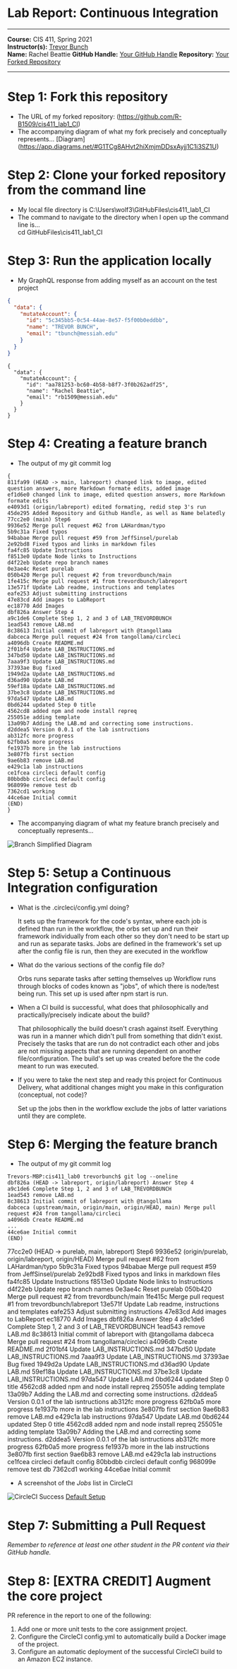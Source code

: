 # Lab Report: Continuous Integration
___
**Course:** CIS 411, Spring 2021  
**Instructor(s):** [Trevor Bunch](https://github.com/trevordbunch)  
**Name:** Rachel Beattie
**GitHub Handle:** [Your GitHub Handle](https://github.com/R-B1509)
**Repository:** [Your Forked Repository](https://github.com/R-B1509/cis411_lab1_CI) 
___

# Step 1: Fork this repository
- The URL of my forked repository: (https://github.com/R-B1509/cis411_lab1_CI)
- The accompanying diagram of what my fork precisely and conceptually represents...
  [Diagram] (https://app.diagrams.net/#G1TCg8AHvt2hiXmjmDDsxAyjj1C1i3SZ1U)
# Step 2: Clone your forked repository from the command line  
- My local file directory is C:\Users\wolf3\GitHubFiles\cis411_lab1_CI
- The command to navigate to the directory when I open up the command line is...<br>
cd GitHubFiles\cis411_lab1_CI

# Step 3: Run the application locally
- My GraphQL response from adding myself as an account on the test project
``` json
{
  "data": {
    "mutateAccount": {
      "id": "5c345bb5-0c54-44ae-8e57-f5f00b0eddbb",
      "name": "TREVOR BUNCH",
      "email": "tbunch@messiah.edu"
    }
  }
}
```

```
{
  "data": {
    "mutateAccount": {
      "id": "aa781253-bc60-4b58-b8f7-3f0b262adf25",
      "name": "Rachel Beattie",
      "email": "rb1509@messiah.edu"
    }
  }
}
```

# Step 4: Creating a feature branch
- The output of my git commit log

```
{ 
811fa99 (HEAD -> main, labreport) changed link to image, edited question answers, more Markdown formate edits, added image
ef1d6e0 changed link to image, edited question answers, more Markdown formate edits
e4093d1 (origin/labreport) edited formating, redid step 3's run
45de295 Added Repository and Github Handle, as well as Name belatedly
77cc2e0 (main) Step6
9936e52 Merge pull request #62 from LAHardman/typo
5b9c31a Fixed typos
94babae Merge pull request #59 from JeffSinsel/purelab
2e92bd8 Fixed typos and links in markdown files
fa4fc85 Update Instructions
f8513e0 Update Node links to Instructions
d4f22eb Update repo branch names
0e3ae4c Reset purelab
050b420 Merge pull request #2 from trevordbunch/main
1fe415c Merge pull request #1 from trevordbunch/labreport
13e571f Update Lab readme, instructions and templates
eafe253 Adjust submitting instructions
47e83cd Add images to LabReport
ec18770 Add Images
dbf826a Answer Step 4
a9c1de6 Complete Step 1, 2 and 3 of LAB_TREVORDBUNCH
1ead543 remove LAB.md
8c38613 Initial commit of labreport with @tangollama
dabceca Merge pull request #24 from tangollama/circleci
a4096db Create README.md
2f01bf4 Update LAB_INSTRUCTIONS.md
347bd50 Update LAB_INSTRUCTIONS.md
7aaa9f3 Update LAB_INSTRUCTIONS.md
37393ae Bug fixed
1949d2a Update LAB_INSTRUCTIONS.md
d36ad90 Update LAB.md
59ef18a Update LAB_INSTRUCTIONS.md
37be3c8 Update LAB_INSTRUCTIONS.md
97da547 Update LAB.md
0bd6244 updated Step 0 title
4562cd8 added npm and node install repreq
255051e adding template
13a09b7 Adding the LAB.md and correcting some instructions.
d2ddea5 Version 0.0.1 of the lab isntructions
ab312fc more progress
62fb0a5 more progress
fe1937b more in the lab instructions
3e807fb first section
9ae6b83 remove LAB.md
e429c1a lab instructions
ce1fcea circleci default config
80bbdbb circleci default config
968099e remove test db
7362cd1 working
44ce6ae Initial commit
(END)
}

```

- The accompanying diagram of what my feature branch precisely and conceptually represents...<br>

 ![Branch Simplified Diagram](https://app.diagrams.net/#G1JtBDoP-EKBdtOal41TmPBIQ5gjORYVXK)

# Step 5: Setup a Continuous Integration configuration
- What is the .circleci/config.yml doing?  
  <p> It sets up the framework for the code's syntax, where each job is defined than run in the workflow, the orbs set up and run their framework individually from each other so they don't need to be start up and run as separate tasks. Jobs are defined in the framework's set up after the config file is run, then they are executed in the workflow
  </p>

- What do the various sections of the config file do?  
  <p> Orbs runs separate tasks after setting themselves up
  Workflow runs through blocks of codes known as "jobs", of which there is node/test being run. This set up is used after npm start is run.
  </p>
- When a CI build is successful, what does that philosophically and practically/precisely indicate about the build?  
  <p> That philosophically the build doesn't crash against itself. Everything was run in a manner which didn't pull from something that didn't exist. Precisely the tasks that are run do not contradict each other and jobs are not missing aspects that are running dependent on another file/configuration. The build's set up was created before the the code meant to run was executed.
  </p>
- If you were to take the next step and ready this project for Continuous Delivery, what additional changes might you make in this configuration (conceptual, not code)?  
  <p> Set up the jobs then in the workflow exclude the jobs of latter variations until they are complete.
  </p>

# Step 6: Merging the feature branch

* The output of my git commit log
```
Trevors-MBP:cis411_lab0 trevorbunch$ git log --oneline
dbf826a (HEAD -> labreport, origin/labreport) Answer Step 4
a9c1de6 Complete Step 1, 2 and 3 of LAB_TREVORDBUNCH
1ead543 remove LAB.md
8c38613 Initial commit of labreport with @tangollama
dabceca (upstream/main, origin/main, origin/HEAD, main) Merge pull request #24 from tangollama/circleci
a4096db Create README.md
...
44ce6ae Initial commit
(END)
```
77cc2e0 (HEAD -> purelab, main, labreport) Step6
9936e52 (origin/purelab, origin/labreport, origin/HEAD) Merge pull request #62 from LAHardman/typo
5b9c31a Fixed typos
94babae Merge pull request #59 from JeffSinsel/purelab
2e92bd8 Fixed typos and links in markdown files
fa4fc85 Update Instructions
f8513e0 Update Node links to Instructions
d4f22eb Update repo branch names
0e3ae4c Reset purelab
050b420 Merge pull request #2 from trevordbunch/main
1fe415c Merge pull request #1 from trevordbunch/labreport
13e571f Update Lab readme, instructions and templates
eafe253 Adjust submitting instructions
47e83cd Add images to LabReport
ec18770 Add Images
dbf826a Answer Step 4
a9c1de6 Complete Step 1, 2 and 3 of LAB_TREVORDBUNCH
1ead543 remove LAB.md
8c38613 Initial commit of labreport with @tangollama
dabceca Merge pull request #24 from tangollama/circleci
a4096db Create README.md
2f01bf4 Update LAB_INSTRUCTIONS.md
347bd50 Update LAB_INSTRUCTIONS.md
7aaa9f3 Update LAB_INSTRUCTIONS.md
37393ae Bug fixed
1949d2a Update LAB_INSTRUCTIONS.md
d36ad90 Update LAB.md
59ef18a Update LAB_INSTRUCTIONS.md
37be3c8 Update LAB_INSTRUCTIONS.md
97da547 Update LAB.md
0bd6244 updated Step 0 title
4562cd8 added npm and node install repreq
255051e adding template
13a09b7 Adding the LAB.md and correcting some instructions.
d2ddea5 Version 0.0.1 of the lab isntructions
ab312fc more progress
62fb0a5 more progress
fe1937b more in the lab instructions
3e807fb first section
9ae6b83 remove LAB.md
e429c1a lab instructions
97da547 Update LAB.md
0bd6244 updated Step 0 title
4562cd8 added npm and node install repreq
255051e adding template
13a09b7 Adding the LAB.md and correcting some instructions.
d2ddea5 Version 0.0.1 of the lab isntructions
ab312fc more progress
62fb0a5 more progress
fe1937b more in the lab instructions
3e807fb first section
9ae6b83 remove LAB.md
e429c1a lab instructions
ce1fcea circleci default config
80bbdbb circleci default config
968099e remove test db
7362cd1 working
44ce6ae Initial commit
* A screenshot of the _Jobs_ list in CircleCI

![CircleCI Success](../assets/circleci_success.png)
[Default Setup](../assets/circleci_jobs_success.png)

# Step 7: Submitting a Pull Request
_Remember to reference at least one other student in the PR content via their GitHub handle._



# Step 8: [EXTRA CREDIT] Augment the core project
PR reference in the report to one of the following:
1. Add one or more unit tests to the core assignment project. 
2. Configure the CircleCI config.yml to automatically build a Docker image of the project.
3. Configure an automatic deployment of the successful CircleCI build to an Amazon EC2 instance.
